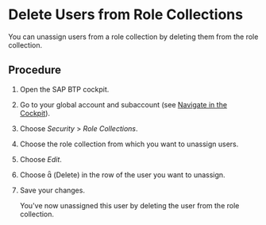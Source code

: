 <!-- loio4f8a242839a947f9a6f379650480c776 -->

<link rel="stylesheet" type="text/css" href="../css/sap-icons.css"/>

# Delete Users from Role Collections

You can unassign users from a role collection by deleting them from the role collection.



## Procedure

1.  Open the SAP BTP cockpit.

2.  Go to your global account and subaccount \(see [Navigate in the Cockpit](navigate-in-the-cockpit-0874895.md)\).

3.  Choose *Security* \> *Role Collections*.

4.  Choose the role collection from which you want to unassign users.

5.  Choose *Edit*.

6.  Choose <span class="SAP-icons"></span> \(Delete\) in the row of the user you want to unassign.

7.  Save your changes.

    You've now unassigned this user by deleting the user from the role collection.


